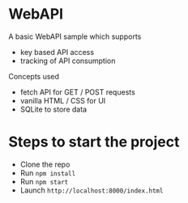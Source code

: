 # WebAPI
A basic WebAPI sample which supports
 - key based API access
 - tracking of API consumption

Concepts used
 - fetch API for GET / POST requests
 - vanilla HTML / CSS for UI  
 - SQLite to store data

# Steps to start the project
 - Clone the repo
 - Run `npm install`
 - Run `npm start`
 - Launch `http://localhost:8000/index.html`
